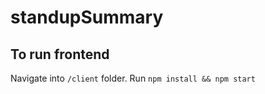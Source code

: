 # standupSummary

## To run frontend

Navigate into `/client` folder. Run `npm install && npm start`
